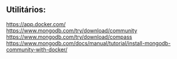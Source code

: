 ## Utilitários:
https://app.docker.com/
https://www.mongodb.com/try/download/community
https://www.mongodb.com/try/download/compass
https://www.mongodb.com/docs/manual/tutorial/install-mongodb-community-with-docker/